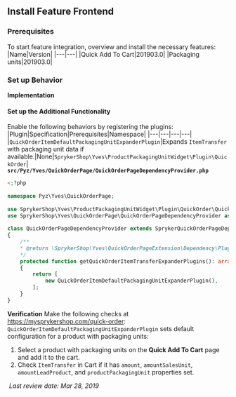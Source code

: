 ## Install Feature Frontend
### Prerequisites
To start feature integration, overview and install the necessary features:
|Name|Version|
|---|---|
|Quick Add To Cart|201903.0|
|Packaging units|201903.0|

### Set up Behavior
**Implementation**

#### Set up the Additional Functionality
Enable the following behaviors by registering the plugins:
|Plugin|Specification|Prerequisites|Namespace|
|---|---|---|---|
|`QuickOrderItemDefaultPackagingUnitExpanderPlugin`|Expands `ItemTransfer` with packaging unit data if available.|None|`SprykerShop\Yves\ProductPackagingUnitWidget\Plugin\QuickOrder`|
**`src/Pyz/Yves/QuickOrderPage/QuickOrderPageDependencyProvider.php`**
```php
<;?php
 
namespace Pyz\Yves\QuickOrderPage;
 
use SprykerShop\Yves\ProductPackagingUnitWidget\Plugin\QuickOrder\QuickOrderItemDefaultPackagingUnitExpanderPlugin;
use SprykerShop\Yves\QuickOrderPage\QuickOrderPageDependencyProvider as SprykerQuickOrderPageDependencyProvider;
 
class QuickOrderPageDependencyProvider extends SprykerQuickOrderPageDependencyProvider
{
	/**
	* @return \SprykerShop\Yves\QuickOrderPageExtension\Dependency\Plugin\QuickOrderItemExpanderPluginInterface[]
	*/
	protected function getQuickOrderItemTransferExpanderPlugins(): array
	{
		return [
			new QuickOrderItemDefaultPackagingUnitExpanderPlugin(),
		];
	}
}
```
**Verification**
Make the following checks at  https://mysprykershop.com/quick-order:
`QuickOrderItemDefaultPackagingUnitExpanderPlugin` sets default configuration for a product with packaging units:

1. Select a product with packaging units on the **Quick Add To Cart** page and add it to the cart. 
2. Check `ItemTransfer` in Cart if it has `amount`, `amountSalesUnit`, `amountLeadProduct`, and `productPackagingUnit` properties set.

<!--See also:

* [Familiarize yourself with the Quick Order feature](https://documentation.spryker.com/capabilities/cart/quick_order/quick-order-overview-201903.htm)
* [Familiarize yourself with the Packaging Units feature](https://documentation.spryker.com/capabilities/packaging___measurement_units/packaging_units/packaging-units.htm)
* [Integrate Quick Order v. 201903.0 into your project](https://documentation.spryker.com/feature_integration_guides/quick_order/quick-order-feature-integration-201903.htm)
* [Integrate Quick Order + Discontinued Products v. 201903.0 into your project](https://documentation.spryker.com/feature_integration_guides/quick_order/quick-order-discontinued-products-feature-integration-201903.htm)
* [Integrate Quick Order + Measurement Units v. 201903.0 into your project](https://documentation.spryker.com/feature_integration_guides/quick_order/quick-order-measurement-units-feature-integration-201903.htm)
* [Integrate Quick Order + Non-splittable Products v. 201903.0 into your project](https://documentation.spryker.com/feature_integration_guides/quick_order/quick-order-non-splittable-products-feature-integration-201903.htm)
* [Integrate Quick Order + Shopping Lists v. 201903.0 into your project](https://documentation.spryker.com/feature_integration_guides/quick_order/quick-order-shopping-lists-feature-integration-201903.htm)
-->
 *Last review date: Mar 28, 2019* <!-- by  Dmitry Lymarenko, Yuliia Boiko-->
